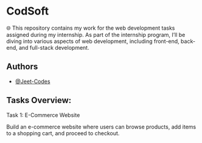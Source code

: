 
# CodSoft

🌐 This repository contains my work for the web development tasks assigned during my internship. As part of the internship program, I’ll be diving into various aspects of web development, including front-end, back-end, and full-stack development.


## Authors

- [@Jeet-Codes](https://github.com/Jeet-Codes)




## Tasks Overview:

Task 1: 
E-Commerce Website

Build an e-commerce website where users can browse products, add items to
a shopping cart, and proceed to checkout.
